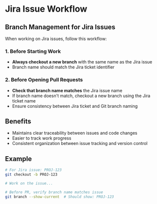 # Jira Issue Workflow

## Branch Management for Jira Issues

When working on Jira issues, follow this workflow:

### 1. Before Starting Work
- **Always checkout a new branch** with the same name as the Jira issue
- Branch name should match the Jira ticket identifier

### 2. Before Opening Pull Requests
- **Check that branch name matches** the Jira issue name
- If branch name doesn't match, checkout a new branch using the Jira ticket name
- Ensure consistency between Jira ticket and Git branch naming

## Benefits
- Maintains clear traceability between issues and code changes
- Easier to track work progress
- Consistent organization between issue tracking and version control

## Example
```bash
# For Jira issue: PROJ-123
git checkout -b PROJ-123

# Work on the issue...

# Before PR, verify branch name matches issue
git branch --show-current  # Should show: PROJ-123
``` 